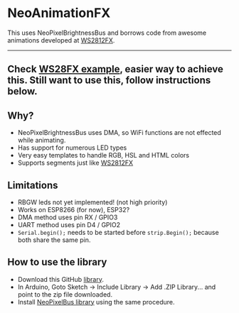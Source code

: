 # NeoAnimationFX
This uses NeoPixelBrightnessBus and borrows code from awesome animations developed at [WS2812FX](https://github.com/kitesurfer1404/WS2812FX).

----------------------------------------
Check [WS28FX example](https://github.com/kitesurfer1404/WS2812FX/blob/master/examples/ws2812fx_dma/ws2812fx_dma.ino), easier way to achieve this. Still want to use this, follow instructions below.  
----------------------------------------
## Why?
- NeoPixelBrightnessBus uses DMA, so WiFi functions are not effected while animating.
- Has support for numerous LED types
- Very easy templates to handle RGB, HSL and HTML colors
- Supports segments just like [WS2812FX](https://github.com/kitesurfer1404/WS2812FX)
## Limitations
- RBGW leds not yet implemented! (not high priority)
- Works on ESP8266 (for now), ESP32?
- DMA method uses pin RX / GPIO3
- UART method uses pin D4 / GPIO2
- `Serial.begin();` needs to be started before `strip.Begin();` because both share the same pin.
## How to use the library
* Download this GitHub [library](https://github.com/debsahu/NeoAnimationFX/archive/master.zip).
* In Arduino, Goto Sketch -> Include Library -> Add .ZIP Library... and point to the zip file downloaded.
* Install [NeoPixelBus library](https://github.com/Makuna/NeoPixelBus) using the same procedure.
